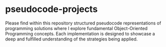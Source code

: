 # pseudocode-projects
Please find within this repository structured pseudocode representations of programming solutions where I explore fundamental Object-Oriented Programming concepts. Each implementation is designed to showcase a deep and fulfilled understanding of the strategies being applied. 



